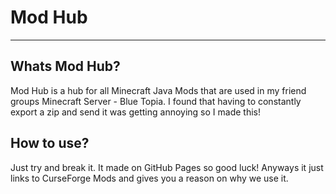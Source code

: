 # Mod Hub
***
## Whats Mod Hub?
Mod Hub is a hub for all Minecraft Java Mods that are used in my friend groups Minecraft Server - Blue Topia. I found that having to constantly export a zip and send it was getting annoying so I made this!

## How to use?
Just try and break it. It made on GitHub Pages so good luck! Anyways it just links to CurseForge Mods and gives you a reason on why we use it.
